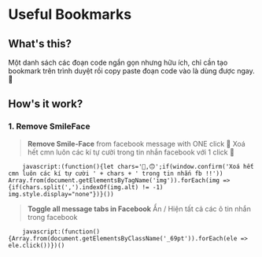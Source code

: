 # Useful Bookmarks

## What's this?

Một danh sách các đoạn code ngắn gọn nhưng hữu ích, chỉ cần tạo bookmark trên trình duyệt rồi copy paste đoạn code vào là dùng được ngay. 🙂

## How's it work?

### 1. Remove SmileFace

> **Remove Smile-Face** from facebook message with ONE click 🙂
> Xoá hết cmn luôn các kí tự cười trong tin nhắn facebook với 1 click 🙂

```text
    javascript:(function(){let chars='🙂,🙃';if(window.confirm('Xoá hết cmn luôn các kí tự cười ' + chars + ' trong tin nhắn fb !!')) Array.from(document.getElementsByTagName('img')).forEach(img => {if(chars.split(',').indexOf(img.alt) != -1) img.style.display="none"})}())
```

> **Toggle all message tabs in Facebook**
> Ẩn / Hiện tất cả các ô tin nhắn trong facebook

```text
    javascript:(function(){Array.from(document.getElementsByClassName('_69pt')).forEach(ele => ele.click())})()
```
